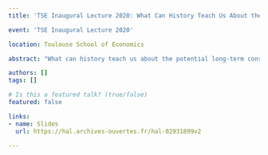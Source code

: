 ```yaml
---
title: 'TSE Inaugural Lecture 2020: What Can History Teach Us About the Potential Consequences of COVID-19?'

event: 'TSE Inaugural Lecture 2020'

location: Toulouse School of Economics

abstract: "What can history teach us about the potential long-term consequences of COVID-19? In this lecture, Victor Gay discusses how past pandemics impacted individuals and societies over the long run, and which of their aspects can and cannot be a guide to understand the implications of the current crisis."

authors: []
tags: []

# Is this a featured talk? (true/false)
featured: false

links:
- name: Slides
  url: https://hal.archives-ouvertes.fr/hal-02931899v2
  
---
```

